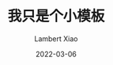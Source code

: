 ---
author: "Lambert Xiao"
title: "我只是个小模板"
date: "2022-03-06"
summary: ""
tags: [""]
categories: [""]
series: ["Themes Guide"]
ShowToc: true
TocOpen: true
---